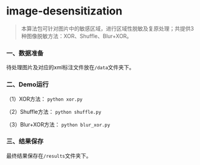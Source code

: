 # image-desensitization

>本算法包可针对图片中的敏感区域，进行区域性脱敏及复原处理；共提供3种图像脱敏方法：XOR、Shuffle、Blur+XOR。


### 一、数据准备
待处理图片及对应的xml标注文件放在```/data```文件夹下。

### 二、Demo运行
（1）XOR方法：
  ```python xor.py```
 
（2）Shuffle方法：
  ```python shuffle.py```
 
（3）Blur+XOR方法：
  ```python blur_xor.py```
 
 ### 三、结果保存
 最终结果保存在```/results```文件夹下。

